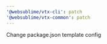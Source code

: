 ```yaml
---
'@websublime/vtx-cli': patch
'@websublime/vtx-common': patch
---
```


Change package.json template config
